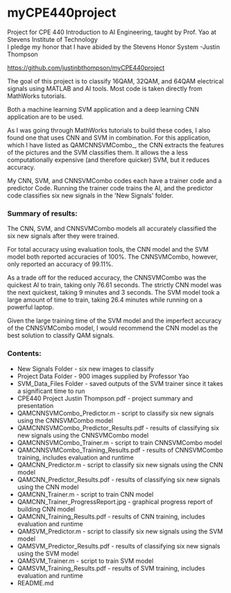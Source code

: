 # myCPE440project
Project for CPE 440 Introduction to AI Engineering, taught by Prof. Yao at Stevens Institute of Technology
<br />I pledge my honor that I have abided by the Stevens Honor System -Justin Thompson

https://github.com/justinbthompson/myCPE440project

The goal of this project is to classify 16QAM, 32QAM, and 64QAM electrical signals using MATLAB and AI tools. Most code is taken directly from MathWorks tutorials.

Both a machine learning SVM application and a deep learning CNN application are to be used.

As I was going through MathWorks tutorials to build these codes, I also found one that uses CNN and SVM in combination. For this application, which I have listed as QAMCNNSVMCombo_, the CNN extracts the features of the pictures and the SVM classifies them. It allows the a less computationally expensive (and therefore quicker) SVM, but it reduces accuracy.

My CNN, SVM, and CNNSVMCombo codes each have a trainer code and a predictor Code. Running the trainer code trains the AI, and the predictor code classifies six new signals in the 'New Signals' folder.

### Summary of results:

The CNN, SVM, and CNNSVMCombo models all accurately classified the six new signals after they were trained.

For total accuracy using evaluation tools, the CNN model and the SVM model both reported accuracies of 100%. The CNNSVMCombo, however, only reported an accuracy of 99.11%.

As a trade off for the reduced accuracy, the CNNSVMCombo was the quickest AI to train, taking only 76.61 seconds.
The strictly CNN model was the next quickest, taking 9 minutes and 3 seconds.
The SVM model took a large amount of time to train, taking 26.4 minutes while running on a powerful laptop.

Given the large training time of the SVM model and the imperfect accuracy of the CNNSVMCombo model, I would recommend the CNN model as the best solution to classify QAM signals.

### Contents:

* New Signals Folder - six new images to classify
* Project Data Folder - 900 images supplied by Professor Yao
* SVM_Data_Files Folder - saved outputs of the SVM trainer since it takes a significant time to run
* CPE440 Project Justin Thompson.pdf - project summary and presentation
* QAMCNNSVMCombo_Predictor.m - script to classify six new signals using the CNNSVMCombo model             
* QAMCNNSVMCombo_Predictor_Results.pdf - results of classifying six new signals using the CNNSVMCombo model
* QAMCNNSVMCombo_Trainer.m - script to train CNNSVMCombo model           
* QAMCNNSVMCombo_Training_Results.pdf - results of CNNSVMCombo training, includes evaluation and runtime
* QAMCNN_Predictor.m - script to classify six new signals using the CNN model       
* QAMCNN_Predictor_Results.pdf - results of classifying six new signals using the CNN model
* QAMCNN_Trainer.m - script to train CNN model 
* QAMCNN_Trainer_ProgressReport.jpg - graphical progress report of building CNN model
* QAMCNN_Training_Results.pdf - results of CNN training, includes evaluation and runtime
* QAMSVM_Predictor.m - script to classify six new signals using the SVM model             
* QAMSVM_Predictor_Results.pdf - results of classifying six new signals using the SVM model
* QAMSVM_Trainer.m - script to train SVM model                
* QAMSVM_Training_Results.pdf - results of SVM training, includes evaluation and runtime
* README.md
